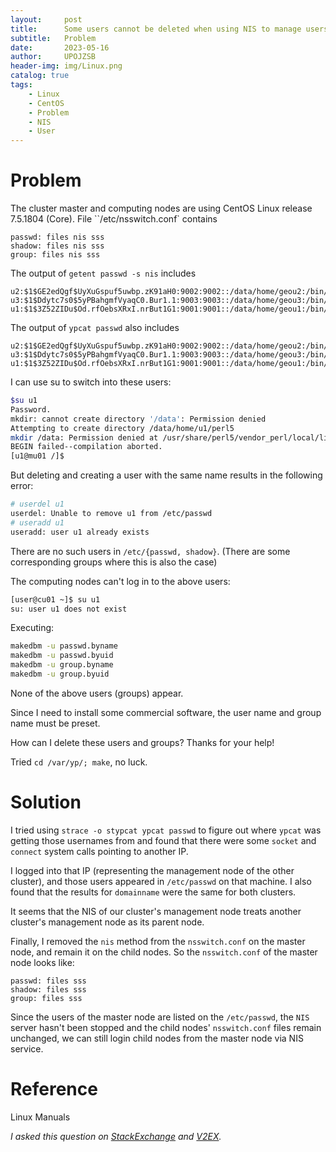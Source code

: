 ```yaml
---
layout:     post
title:      Some users cannot be deleted when using NIS to manage users in CentOS 7.5 cluster
subtitle:   Problem
date:       2023-05-16
author:     UPOJZSB
header-img: img/Linux.png
catalog: true
tags:
    - Linux
    - CentOS
    - Problem
    - NIS
    - User
---
```


# Problem

The cluster master and computing nodes are using CentOS Linux release 7.5.1804 (Core). File ``/etc/nsswitch.conf` contains

```
passwd: files nis sss
shadow: files nis sss
group: files nis sss
```

The output of `getent passwd -s nis` includes

```
u2:$1$GE2edQgf$UyXuGspuf5uwbp.zK91aH0:9002:9002::/data/home/geou2:/bin/csh
u3:$1$Ddytc7s0$5yPBahgmfVyaqC0.Bur1.1:9003:9003::/data/home/geou3:/bin/csh
u1:$1$3Z52ZIDu$Od.rfOebsXRxI.nrBut1G1:9001:9001::/data/home/geou1:/bin/csh
```
The output of `ypcat passwd` also includes

```
u2:$1$GE2edQgf$UyXuGspuf5uwbp.zK91aH0:9002:9002::/data/home/geou2:/bin/csh
u3:$1$Ddytc7s0$5yPBahgmfVyaqC0.Bur1.1:9003:9003::/data/home/geou3:/bin/csh
u1:$1$3Z52ZIDu$Od.rfOebsXRxI.nrBut1G1:9001:9001::/data/home/geou1:/bin/csh
```

I can use su to switch into these users:

```bash
$su u1
Password.
mkdir: cannot create directory '/data': Permission denied
Attempting to create directory /data/home/u1/perl5
mkdir /data: Permission denied at /usr/share/perl5/vendor_perl/local/lib.pm line 269.
BEGIN failed--compilation aborted.
[u1@mu01 /]$
```

But deleting and creating a user with the same name results in the following error:
```bash
# userdel u1
userdel: Unable to remove u1 from /etc/passwd
# useradd u1
useradd: user u1 already exists
```
There are no such users in `/etc/{passwd, shadow}`. (There are some corresponding groups where this is also the case)

The computing nodes can't log in to the above users:

```bash
[user@cu01 ~]$ su u1
su: user u1 does not exist
```

Executing:

```bash
makedbm -u passwd.byname
makedbm -u passwd.byuid
makedbm -u group.byname
makedbm -u group.byuid
```

None of the above users (groups) appear.

Since I need to install some commercial software, the user name and group name must be preset.

How can I delete these users and groups? Thanks for your help!

Tried `cd /var/yp/; make`, no luck.

# Solution

I tried using `strace -o stypcat ypcat passwd` to figure out where `ypcat` was getting those usernames from and found that there were some `socket` and `connect` system calls pointing to another IP.

I logged into that IP (representing the management node of the other cluster), and those users appeared in `/etc/passwd` on that machine. I also found that the results for `domainname` were the same for both clusters.

It seems that the NIS of our cluster's management node treats another cluster's management node as its parent node.

Finally, I removed the `nis` method from the `nsswitch.conf` on the master node, and remain it on the child nodes. So the `nsswitch.conf` of the master node looks like:

```
passwd: files sss
shadow: files sss
group: files sss
```

Since the users of the master node are listed on the `/etc/passwd`, the `NIS` server hasn't been stopped and the child nodes' `nsswitch.conf` files remain unchanged, we can still login child nodes from the master node via NIS service.

# Reference

Linux Manuals

*I asked this question on [StackExchange](https://unix.stackexchange.com/questions/745974/some-users-groups-cannot-be-deleted-when-using-nis-to-manage-users-in-centos-7) and [V2EX](https://v2ex.com/t/940263).*
